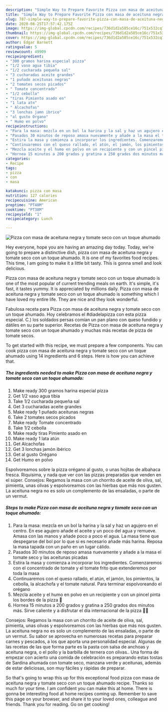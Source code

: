 ```yaml
---
description: "Simple Way to Prepare Favorite Pizza con masa de aceituna negra y tomate seco con un toque ahumado"
title: "Simple Way to Prepare Favorite Pizza con masa de aceituna negra y tomate seco con un toque ahumado"
slug: 787-simple-way-to-prepare-favorite-pizza-con-masa-de-aceituna-negra-y-tomate-seco-con-un-toque-ahumado
date: 2020-08-25T17:57:42.175Z
image: https://img-global.cpcdn.com/recipes/736d1d2a585ce16c/751x532cq70/pizza-con-masa-de-aceituna-negra-y-tomate-seco-con-un-toque-ahumado-foto-principal.jpg
thumbnail: https://img-global.cpcdn.com/recipes/736d1d2a585ce16c/751x532cq70/pizza-con-masa-de-aceituna-negra-y-tomate-seco-con-un-toque-ahumado-foto-principal.jpg
cover: https://img-global.cpcdn.com/recipes/736d1d2a585ce16c/751x532cq70/pizza-con-masa-de-aceituna-negra-y-tomate-seco-con-un-toque-ahumado-foto-principal.jpg
author: Edgar Barnett
ratingvalue: 5
reviewcount: 49909
recipeingredient:
- "300 gramos harina especial pizza"
- "1/2 vaso agua tibia"
- "1/2 cucharada pequeña sal"
- "3 cucharadas aceite grandes"
- "1 puñado aceitunas negras"
- "2 tomates secos picados"
- " Tomate concentrado"
- "1/2 cebolla"
- "tiras Pimiento asado en"
- "1 lata atn"
- " Alcachofas"
- "3 lonchas jamn ibrico"
- "al gusto Organo"
- " Humo en polvo"
recipeinstructions:
- "Para la masa: mezcla en un bol la harina y la sal y haz un agujero en el centro. En ese agujero añade el aceite y un poco del agua y remueve. Amasa con las manos y añade poco a poco el agua. La masa tiene que despegarse del bol por lo que si es necesario añade más harina. Reposa la masa tapada con un paño en un lugar cálido."
- "Pasados 30 minutos de reposo amasa nuevamente y añade a la masa el tomate seco y las aceitunas picadas"
- "Estira la masa y comienza a incorporar los ingredientes. Comenzaremos con el concentrado de tomate y el tomate frito que extenderemos por toda la masa"
- "Continuaremos con el queso rallado, el atún, el jamón, los pimientos, la cebolla, la alcachofa y el tomate natural. Para terminar espolvoreando el orégano"
- "Mezcla aceite y el humo en polvo en un recipiente y con un pincel pinta los bordes de la pizza 🍕"
- "Hornea 15 minutos a 200 grados y gratina a 250 grados dos minutos más. Sirve caliente y a disfrutar el día internacional de la pizza 🍕😁"
categories:
- Recipe
tags:
- pizza
- con
- masa

katakunci: pizza con masa 
nutrition: 127 calories
recipecuisine: American
preptime: "PT40M"
cooktime: "PT38M"
recipeyield: "1"
recipecategory: Lunch

---
```



![Pizza con masa de aceituna negra y tomate seco con un toque ahumado](https://img-global.cpcdn.com/recipes/736d1d2a585ce16c/751x532cq70/pizza-con-masa-de-aceituna-negra-y-tomate-seco-con-un-toque-ahumado-foto-principal.jpg)

Hey everyone, hope you are having an amazing day today. Today, we're going to prepare a distinctive dish, pizza con masa de aceituna negra y tomate seco con un toque ahumado. It is one of my favorites food recipes. This time, I am going to make it a little bit tasty. This is gonna smell and look delicious.

Pizza con masa de aceituna negra y tomate seco con un toque ahumado is one of the most popular of current trending meals on earth. It's simple, it's fast, it tastes yummy. It is appreciated by millions daily. Pizza con masa de aceituna negra y tomate seco con un toque ahumado is something which I have loved my entire life. They are nice and they look wonderful.

Fabulosa receta para Pizza con masa de aceituna negra y tomate seco con un toque ahumado. Hoy celebramos el #diadelapizza con esta pizza especial. C.) los soldados persas comían un pan plano con queso fundido y dátiles en su parte superior. Recetas de Pizza con masa de aceituna negra y tomate seco con un toque ahumado y muchas más recetas de pizza de tomate secos.


To get started with this recipe, we must prepare a few components. You can cook pizza con masa de aceituna negra y tomate seco con un toque ahumado using 14 ingredients and 6 steps. Here is how you can achieve that.

<!--inarticleads1-->

##### The ingredients needed to make Pizza con masa de aceituna negra y tomate seco con un toque ahumado:

1. Make ready 300 gramos harina especial pizza
1. Get 1/2 vaso agua tibia
1. Take 1/2 cucharada pequeña sal
1. Get 3 cucharadas aceite grandes
1. Make ready 1 puñado aceitunas negras
1. Take 2 tomates secos picados
1. Make ready  Tomate concentrado
1. Take 1/2 cebolla
1. Make ready tiras Pimiento asado en
1. Make ready 1 lata atún
1. Get  Alcachofas
1. Get 3 lonchas jamón ibérico
1. Get al gusto Orégano
1. Get  Humo en polvo


Espolvoreamos sobre la pizza orégano al gusto, o unas hojitas de albahaca fresca. Riquísima, y nada que ver con las pizzas preparadas que venden en el súper. Consejos: Regamos la masa con un chorrito de aceite de oliva, sal, pimienta, unas olivas y espolvoreamos con las hierbas que más nos gusten. La aceituna negra no es solo un complemento de las ensaladas, o parte de un vermut. 

<!--inarticleads2-->

##### Steps to make Pizza con masa de aceituna negra y tomate seco con un toque ahumado:

1. Para la masa: mezcla en un bol la harina y la sal y haz un agujero en el centro. En ese agujero añade el aceite y un poco del agua y remueve. Amasa con las manos y añade poco a poco el agua. La masa tiene que despegarse del bol por lo que si es necesario añade más harina. Reposa la masa tapada con un paño en un lugar cálido.
1. Pasados 30 minutos de reposo amasa nuevamente y añade a la masa el tomate seco y las aceitunas picadas
1. Estira la masa y comienza a incorporar los ingredientes. Comenzaremos con el concentrado de tomate y el tomate frito que extenderemos por toda la masa
1. Continuaremos con el queso rallado, el atún, el jamón, los pimientos, la cebolla, la alcachofa y el tomate natural. Para terminar espolvoreando el orégano
1. Mezcla aceite y el humo en polvo en un recipiente y con un pincel pinta los bordes de la pizza 🍕
1. Hornea 15 minutos a 200 grados y gratina a 250 grados dos minutos más. Sirve caliente y a disfrutar el día internacional de la pizza 🍕😁


Consejos: Regamos la masa con un chorrito de aceite de oliva, sal, pimienta, unas olivas y espolvoreamos con las hierbas que más nos gusten. La aceituna negra no es solo un complemento de las ensaladas, o parte de un vermut. Su sabor se aprovecha en numerosas recetas para preparar carnes y pescados, a los que aporta una personalidad especial. Algunas de las recetas de las que forma parte es la pasta con salsa de anchoas y aceituna negra, o el pollo y la barbilla de ternera con olivas.. Una forma de empezar con acierto una comida de celebración es preparando estas tostas de Sardina ahumada con tomate seco, manzana verde y aceitunas, además de estar deliciosas, son muy fáciles y rápidas de preparar. 

So that's going to wrap this up for this exceptional food pizza con masa de aceituna negra y tomate seco con un toque ahumado recipe. Thanks so much for your time. I am confident you can make this at home. There is gonna be interesting food at home recipes coming up. Remember to save this page on your browser, and share it to your loved ones, colleague and friends. Thank you for reading. Go on get cooking!
